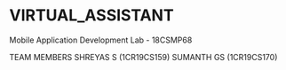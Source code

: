 # VIRTUAL_ASSISTANT
Mobile Application Development Lab - 18CSMP68

TEAM MEMBERS
SHREYAS S (1CR19CS159)
SUMANTH GS (1CR19CS170)
